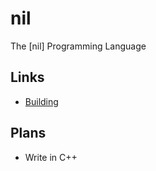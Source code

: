# nil
The [nil] Programming Language

## Links
* [Building](build/BUILD.md)

## Plans
* Write in C++
